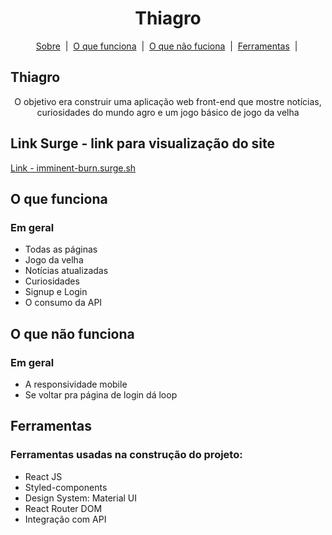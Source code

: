 <h1 id="top" align="center">Thiagro</h1>

<p align="center">
  <a href="#sobre">Sobre</a> &#xa0;|&#xa0; 
  <a href="#funciona">O que funciona</a> &#xa0;|&#xa0;
  <a href="#funcionanao">O que não fuciona</a> &#xa0;|&#xa0;
  <a href="#ferramentas">Ferramentas</a> &#xa0;|&#xa0;
</p>

<h2 id="sobre">Thiagro</h2>

<p align="center"> O objetivo era construir uma aplicação web front-end que mostre notícias, curiosidades do mundo agro e um jogo básico de jogo da velha</p>

<h2 id="link"> Link Surge - link para visualização do site</h2>
 <a href="imminent-burn.surge.sh">Link - imminent-burn.surge.sh</a>

 <h2 id="funciona">O que funciona</h2>

 <h3>Em geral</h3>

* Todas as páginas
* Jogo da velha
* Notícias atualizadas 
* Curiosidades
* Signup e Login
* O consumo da API

<h2 id="funcionanao">O que não funciona</h2>

 <h3>Em geral</h3>

* A responsividade mobile
* Se voltar pra página de login dá loop

<h2 id="ferramentas"> Ferramentas </h2>

<h3>Ferramentas usadas na construção do projeto: </h3>

* React JS
* Styled-components
* Design System: Material UI
* React Router DOM
* Integração com API
